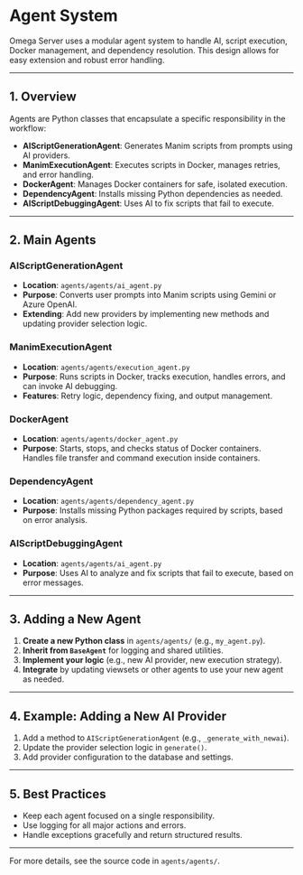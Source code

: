 # Agent System

Omega Server uses a modular agent system to handle AI, script execution, Docker management, and dependency resolution. This design allows for easy extension and robust error handling.

---

## 1. Overview

Agents are Python classes that encapsulate a specific responsibility in the workflow:
- **AIScriptGenerationAgent**: Generates Manim scripts from prompts using AI providers.
- **ManimExecutionAgent**: Executes scripts in Docker, manages retries, and error handling.
- **DockerAgent**: Manages Docker containers for safe, isolated execution.
- **DependencyAgent**: Installs missing Python dependencies as needed.
- **AIScriptDebuggingAgent**: Uses AI to fix scripts that fail to execute.

---

## 2. Main Agents

### AIScriptGenerationAgent
- **Location**: `agents/agents/ai_agent.py`
- **Purpose**: Converts user prompts into Manim scripts using Gemini or Azure OpenAI.
- **Extending**: Add new providers by implementing new methods and updating provider selection logic.

### ManimExecutionAgent
- **Location**: `agents/agents/execution_agent.py`
- **Purpose**: Runs scripts in Docker, tracks execution, handles errors, and can invoke AI debugging.
- **Features**: Retry logic, dependency fixing, and output management.

### DockerAgent
- **Location**: `agents/agents/docker_agent.py`
- **Purpose**: Starts, stops, and checks status of Docker containers. Handles file transfer and command execution inside containers.

### DependencyAgent
- **Location**: `agents/agents/dependency_agent.py`
- **Purpose**: Installs missing Python packages required by scripts, based on error analysis.

### AIScriptDebuggingAgent
- **Location**: `agents/agents/ai_agent.py`
- **Purpose**: Uses AI to analyze and fix scripts that fail to execute, based on error messages.

---

## 3. Adding a New Agent

1. **Create a new Python class** in `agents/agents/` (e.g., `my_agent.py`).
2. **Inherit from `BaseAgent`** for logging and shared utilities.
3. **Implement your logic** (e.g., new AI provider, new execution strategy).
4. **Integrate** by updating viewsets or other agents to use your new agent as needed.

---

## 4. Example: Adding a New AI Provider

1. Add a method to `AIScriptGenerationAgent` (e.g., `_generate_with_newai`).
2. Update the provider selection logic in `generate()`.
3. Add provider configuration to the database and settings.

---

## 5. Best Practices
- Keep each agent focused on a single responsibility.
- Use logging for all major actions and errors.
- Handle exceptions gracefully and return structured results.

---

For more details, see the source code in `agents/agents/`. 